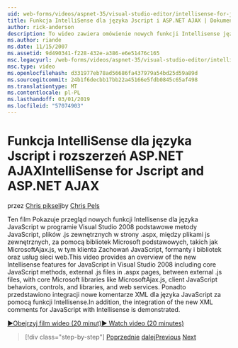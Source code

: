 ```yaml
---
uid: web-forms/videos/aspnet-35/visual-studio-editor/intellisense-for-jscript-and-aspnet-ajax
title: Funkcja IntelliSense dla języka Jscript i ASP.NET AJAX | Dokumentacja firmy Microsoft
author: rick-anderson
description: To wideo zawiera omówienie nowych funkcji Intellisense języka JavaScript w programie Visual Studio 2008, w tym podstawowe metody JavaScript .js zewnętrznych plików i...
ms.author: riande
ms.date: 11/15/2007
ms.assetid: 9d490341-f228-432e-a386-e6e51476c165
msc.legacyurl: /web-forms/videos/aspnet-35/visual-studio-editor/intellisense-for-jscript-and-aspnet-ajax
msc.type: video
ms.openlocfilehash: d331977eb78ad56686fa437979a54bd25d59a89d
ms.sourcegitcommit: 24b1f6decbb17bb22a45166e5fdb0845c65af498
ms.translationtype: MT
ms.contentlocale: pl-PL
ms.lasthandoff: 03/01/2019
ms.locfileid: "57074903"
---
```

<a name="intellisense-for-jscript-and-aspnet-ajax"></a><span data-ttu-id="bf2ec-103">Funkcja IntelliSense dla języka Jscript i rozszerzeń ASP.NET AJAX</span><span class="sxs-lookup"><span data-stu-id="bf2ec-103">IntelliSense for Jscript and ASP.NET AJAX</span></span>
====================
<span data-ttu-id="bf2ec-104">przez [Chris pikseli](https://twitter.com/chrispels)</span><span class="sxs-lookup"><span data-stu-id="bf2ec-104">by [Chris Pels](https://twitter.com/chrispels)</span></span>

<span data-ttu-id="bf2ec-105">Ten film Pokazuje przegląd nowych funkcji Intellisense dla języka JavaScript w programie Visual Studio 2008 podstawowe metody JavaScript, plików .js zewnętrznych w strony .aspx, między plikami js zewnętrznych, za pomocą bibliotek Microsoft podstawowych, takich jak MicrosoftAjax.js, w tym klienta Zachowań JavaScript, formanty i bibliotek oraz usług sieci web.</span><span class="sxs-lookup"><span data-stu-id="bf2ec-105">This video provides an overview of the new Intellisense features for JavaScript in Visual Studio 2008 including core JavaScript methods, external .js files in .aspx pages, between external .js files, with core Microsoft libraries like MicrosoftAjax.js, client JavaScript behaviors, controls, and libraries, and web services.</span></span> <span data-ttu-id="bf2ec-106">Ponadto przedstawiono integracji nowe komentarze XML dla języka JavaScript za pomocą funkcji Intellisense.</span><span class="sxs-lookup"><span data-stu-id="bf2ec-106">In addition, the integration of the new XML comments for JavaScript with Intellisense is demonstrated.</span></span>

[<span data-ttu-id="bf2ec-107">&#9654;Obejrzyj film wideo (20 minut)</span><span class="sxs-lookup"><span data-stu-id="bf2ec-107">&#9654; Watch video (20 minutes)</span></span>](https://channel9.msdn.com/Blogs/ASP-NET-Site-Videos/intellisense-for-jscript-and-aspnet-ajax)

> [!div class="step-by-step"]
> <span data-ttu-id="bf2ec-108">[Poprzednie](multi-targeting-support-in-visual-studio-2008.md)
> [dalej](quick-tour-of-the-visual-studio-2008-integrated-development-environment.md)</span><span class="sxs-lookup"><span data-stu-id="bf2ec-108">[Previous](multi-targeting-support-in-visual-studio-2008.md)
[Next](quick-tour-of-the-visual-studio-2008-integrated-development-environment.md)</span></span>
